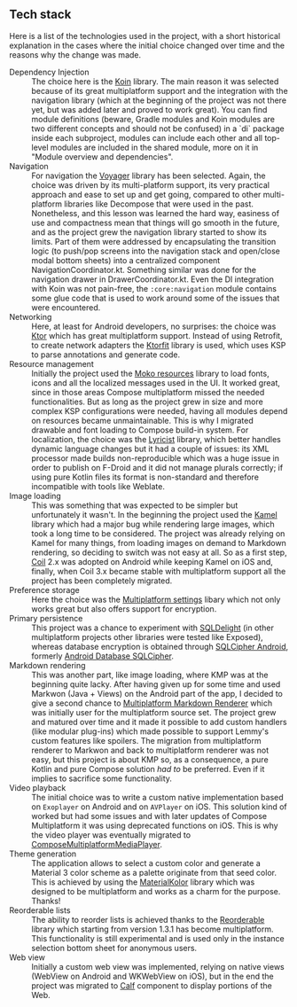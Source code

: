 ## Tech stack

Here is a list of the technologies used in the project, with a short historical explanation in the
cases where the initial choice changed over time and the reasons why the change was made.

<dl>
<dt>Dependency Injection</dt>
<dd>
The choice here is the <a href="https://github.com/InsertKoinIO/koin">Koin</a> library. The main 
reason it was selected because of its great multiplatform support and the integration with the 
navigation library (which at the beginning of the project was not there yet, but was added later and
proved to work great). You can find module definitions (beware, Gradle modules and Koin modules are
two different concepts and should not be confused) in a `di` package inside each subproject, modules
can include each other and all top-level modules are included in the shared module, more on it in
"Module overview and dependencies".
</dd>

<dt>Navigation</dt>
<dd>
For navigation the <a href="https://github.com/adrielcafe/voyager">Voyager</a> library has been
selected. Again, the choice was driven by its multi-platform support, its very practical approach 
and ease to set up and get going, compared to other multi-platform libraries like Decompose that
were used in the past. Nonetheless, and this lesson was learned the hard way, easiness of use and
compactness mean that things will go smooth in the future, and as the project grew the navigation
library started to show its limits. Part of them were addressed by encapsulating the transition 
logic (to push/pop screens into the navigation stack and open/close modal bottom sheets) into a 
centralized component NavigationCoordinator.kt.
Something similar was done for the navigation drawer in DrawerCoordinator.kt.
Even the DI integration with Koin was not pain-free, the <code>:core:navigation</code> module contains
some glue code that is used to work around some of the issues that were encountered.
</dd>

<dt>Networking</dt>
<dd>Here, at least for Android developers, no surprises: the choice was <a href="https://github.com/ktorio/ktor">Ktor</a>
which has great multiplatform support. Instead of using Retrofit, to create network adapters the
<a href="https://github.com/Foso/Ktorfit">Ktorfit</a> library is used, which uses KSP to parse 
annotations and generate code.
</dd>

<dt>Resource management</dt>
<dd>
Initially the project used the <a href="https://github.com/icerockdev/moko-resources">Moko resources</a>
library to load fonts, icons and all the localized messages used in the UI. It worked great, since in those areas
Compose multiplatform missed the needed functionalities. But as long as the project grew in size and 
more complex KSP configurations were needed, having all modules depend on resources became unmaintainable.
This is why I migrated drawable and font loading to Compose build-in system. For localization, the choice was the
<a href="https://github.com/adrielcafe/lyricist">Lyricist</a> library, which better handles dynamic language changes
but it had a couple of issues: its XML processor made builds non-reproducible which was a huge issue in order
to publish on F-Droid and it did not manage plurals correctly; if using pure Kotlin files its format is non-standard
and therefore incompatible with tools like Weblate.
</dd>

<dt>Image loading</dt>
<dd>
This was something that was expected to be simpler but unfortunately it wasn't. In the beginning 
the project used the <a href="https://github.com/Kamel-Media/Kamel">Kamel</a> library
which had a major bug while rendering large images, which took a long time to be considered.
The project was already relying on Kamel for many things, from loading images on demand
to Markdown rendering, so deciding to switch was not easy at all. So as a first step,
<a href="https://github.com/coil-kt/coil">Coil</a> 2.x was adopted on Android while keeping Kamel
on iOS and, finally, when Coil 3.x became stable with multiplatform support all the project has
been completely migrated.
</dd>

<dt>Preference storage</dt>
<dd>
Here the choice was the <a href="https://github.com/russhwolf/multiplatform-settings">Multiplatform settings</a>
libary which not only works great but also offers support for encryption.
</dd>

<dt>Primary persistence</dt>
<dd>
This project was a chance to experiment with <a href="https://github.com/cashapp/sqldelight">SQLDelight</a>
(in other multiplatform projects other libraries were tested like Exposed), whereas database encryption
is obtained through <a href="https://www.zetetic.net/sqlcipher/sqlcipher-for-android">SQLCipher Android</a>, 
formerly <a href="https://github.com/sqlcipher/android-database-sqlcipher">Android Database SQLCipher</a>.
</dd>

<dt>Markdown rendering</dt>
<dd>
This was another part, like image loading, where KMP was at the beginning quite lacky. After having given
up for some time and used Markwon (Java + Views) on the Android part of the app, I decided to give a 
second chance to <a href="https://github.com/mikepenz/multiplatform-markdown-renderer">Multiplatform Markdown Renderer</a>
which was initially user for the multiplatform source set. The project grew and matured over time and 
it made it possible to add custom handlers (like modular plug-ins) which made possible to support 
Lemmy's custom features like spoilers. The migration from multiplatform renderer to Markwon and back to 
multiplatform renderer was not easy, but this project is about KMP so, as a consequence, a pure Kotlin and 
pure Compose solution <em>had to</em> be preferred. Even if it implies to sacrifice some functionality.
</dd>

<dt>Video playback</dt>
<dd>
The initial choice was to write a custom native implementation based on <code>Exoplayer</code> on Android 
and on <code>AVPlayer</code> on iOS. This solution kind of worked but had some issues and with later
updates of Compose Multiplatform it was using deprecated functions on iOS. This is why the video player
was eventually migrated to 
<a href="https://github.com/Chaintech-Network/ComposeMultiplatformMediaPlayer">ComposeMultiplatformMediaPlayer</a>.
</dd>

<dt>Theme generation</dt>
<dd>
The application allows to select a custom color and generate a Material 3 color scheme as a
palette originate from that seed color. This is achieved by using the 
<a href="https://github.com/jordond/MaterialKolor">MaterialKolor</a> library which was designed to 
be multiplatform and works as a charm for the purpose. Thanks!
</dd>

<dt>Reorderable lists</dt>
<dd>
The ability to reorder lists is achieved thanks to the <a href="https://github.com/Calvin-LL/Reorderable">Reorderable</a>
library which starting from version 1.3.1 has become multiplatform. This functionality is still 
experimental and is used only in the instance selection bottom sheet for anonymous users.
</dd>

<dt>Web view</dt>
<dd>
Initially a custom web view was implemented, relying on native views (WebView on Android and WKWebView
on iOS), but in the end the project was migrated to <a href="https://github.com/MohamedRejeb/Calf">Calf</a>
component to display portions of the Web.
</dd>
</dl>
